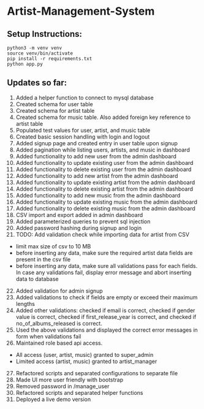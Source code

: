 # Artist-Management-System

## Setup Instructions:
```
python3 -m venv venv
source venv/bin/activate
pip install -r requirements.txt
python app.py
```

## Updates so far:
1. Added a helper function to connect to mysql database
2. Created schema for user table
3. Created schema for artist table
4. Created schema for music table. Also added foreign key reference to artist table
5. Populated test values for user, artist, and music table
6. Created basic session handling with login and logout
7. Added signup page and created entry in user table upon signup
8. Added pagination while listing users, artists, and music in dashboard
9. Added functionality to add new user from the admin dashboard
10. Added functionality to update existing user from the admin dashboard
11. Added functionality to delete existing user from the admin dashboard
12. Added functionality to add new artist from the admin dashboard
13. Added functionality to update existing artist from the admin dashboard
14. Added functionality to delete existing artist from the admin dashboard
15. Added functionality to add new music from the admin dashboard
16. Added functionality to update existing music from the admin dashboard
17. Added functionality to delete existing music from the admin dashboard
18. CSV import and export added in admin dashboard
19. Added  parameterized queries to prevent sql injection
20. Added password hashing during signup and login
21. TODO: Add validation check while importing data for artist from CSV
* limit max size of csv to 10 MB
* before inserting any data, make sure the required artist data fields are present in the csv file
* before inserting any data, make sure all validations pass for each fields. In case any validations fail, display error message and abort inserting data to database
22. Added validation for admin signup
23. Added validations to check if fields are empty or exceed their maximum lengths
24. Added other validations: checked if email is correct, checked if gender value is correct,
    checked if first_release_year is correct, and checked if no_of_albums_released is correct.
25. Used the above validations and displayed the correct error messages in form when validations fail
26. Maintained role based api access. 
* All access (user, artist, music) granted to super_admin
* Limited access (artist, music) granted to artist_manager
27. Refactored scripts and separated configurations to separate file
28. Made UI more user friendly with bootstrap
29. Removed password in /manage_user
30. Refactored scripts and separated helper functions
31. Deployed a live demo version
